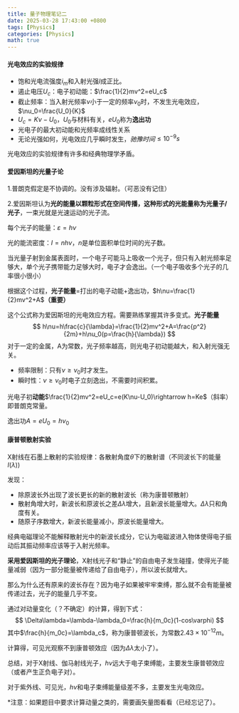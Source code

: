 ```yaml
---
title: 量子物理笔记二
date: 2025-03-28 17:43:00 +0800
tags: [Physics]
categories: [Physics]
math: true
---
```

#### 光电效应的实验规律

* 饱和光电流强度$i_m$和入射光强$I$成正比。
* 遏止电压$U_c$：电子初动能：$\frac{1}{2}mv^2=eU_c$
* 截止频率：当入射光频率$\nu$小于一定的频率$\nu_0$时，不发生光电效应，$\nu_0=\frac{U_0}{K}$
* $U_c=K\nu-U_0$，$U_0$与材料有关，$eU_0$称为**逸出功**
* 光电子的最大初动能和光频率成线性关系
* 无论光强如何，光电效应几乎瞬时发生，*驰豫时间*$\leq10^{-9}s$

光电效应的实验规律有许多和经典物理学矛盾。

#### 爱因斯坦的光量子论

1.普朗克假定是不协调的。没有涉及辐射。（可恶没有记住）

2.爱因斯坦认为**光的能量以颗粒形式在空间传播，这种形式的光能量称为光量子/光子**，一束光就是光速运动的光子流。

每个光子的能量：$\varepsilon=h\nu$

光的能流密度：$I=nh\nu$，$n$是单位面积单位时间的光子数。

当光量子射到金属表面时，一个电子可能马上吸收一个光子，但只有入射光频率足够大，单个光子携带能力足够大时，电子才会逸出。（一个电子吸收多个光子的几率很小很小）

根据这个过程，**光子能量**=打出的电子动能+逸出功，$h\nu=\frac{1}{2}mv^2+A$**（重要）**

这个公式称为爱因斯坦的光电效应方程。需要熟练掌握其许多变式。**光子能量**
$$
h\nu=h\frac{c}{\lambda}=\frac{1}{2}mv^2+A=\frac{p^2}{2m}+h\nu_0(p=\frac{h}{\lambda})
$$
对于一定的金属，A为常数，光子频率越高，则光电子初动能越大，和入射光强无关。

* 频率限制：只有$\nu\ge\nu_0$时才发生。
* 瞬时性：$\nu\ge\nu_0$时电子立刻逸出，不需要时间积累。

光电子初**动能**$\frac{1}{2}mv^2=eU_c=e(K\nu-U_0)\rightarrow h=Ke$（斜率）即普朗克常量。

逸出功$A=eU_0=h\nu_0$



#### 康普顿散射实验

X射线在石墨上散射的实验规律：各散射角度$\theta$下的散射谱（不同波长下的能量$I(\lambda)$)

发现：

* 除原波长外出现了波长更长的新的散射波长（称为康普顿散射）
* 散射角增大时，新波长和原波长之差$\Delta\lambda$增大，且新波长能量增大。$\Delta\lambda$只和角度有关。
* 随原子序数增大，新波长能量减小，原波长能量增大。

经典电磁理论不能解释散射光中的新波长成分，它认为电磁波进入物体使得电子振动后其振动频率应该等于入射光频率。 

**采用爱因斯坦的光子理论**，X射线光子和“静止”的自由电子发生碰撞，使得光子能量减弱（因为一部分能量被传递给了自由电子），所以波长就增大。

那么为什么还有原来的波长存在？因为电子如果被牢牢束缚，那么就不会有能量被传递过去，光子的能量几乎不变。

通过对动量变化（？不确定）的计算，得到下式：
$$
\Delta\lambda=\lambda-\lambda_0=\frac{h}{m_0c}(1-cos\varphi)
$$
其中$\frac{h}{m_0c}=\lambda_c$，称为康普顿波长，为常数$2.43\times10^{-12}m$。

计算得，可见光观察不到康普顿效应（因为$\Delta\lambda$太小了）。



总结，对于X射线、伽马射线光子，$h\nu$远大于电子束缚能，主要发生康普顿效应（或者产生正负电子对）。

对于紫外线、可见光，$h\nu$和电子束缚能量级差不多，主要发生光电效应。

\*注意：如果题目中要求计算动量之类的，需要画矢量图看看（已经忘记了）。

